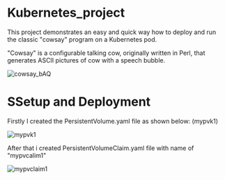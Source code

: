 # Kubernetes_project

This project demonstrates an easy and quick way how to deploy and run the classic "cowsay" program on a Kubernetes pod.

"Cowsay" is a configurable talking cow, originally written in Perl, that generates ASCII pictures of cow with a speech bubble.

![cowsay_bAQ](https://github.com/DDanielcoding/Kubernetes_project/assets/155651525/621591bd-f212-4aae-a651-d41a07efaaec)

# SSetup and Deployment

Firstly I created the PersistentVolume.yaml file as shown below: (mypvk1)

![mypvk1](https://github.com/DDanielcoding/Kubernetes_project/assets/155651525/dcee0be6-da47-4ea2-89d2-96a76bcade75)

After that i created PersistentVolumeClaim.yaml file with name of "mypvcalim1"

![mypvclaim1](https://github.com/DDanielcoding/Kubernetes_project/assets/155651525/3d26172e-4de9-4152-a86e-0c97be571bcf)

